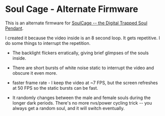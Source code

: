 # Soul Cage - Alternate Firmware

This is an alternate firmware for [SoulCage -- the Digital Trapped Soul Pendant](https://github.com/vishalsoniindia/SoulCage---The-Digital-Trapped-Soul-Pendant).

I created it because the video inside is an 8 second loop.  It gets repetitive.  I do some things to interrupt the repetition.

* The backlight flickers erratically, giving brief glimpses of the souls inside.

* There are short bursts of white noise static to interrupt the video and obscure it even more.



 - faster frame rate - I keep the video at ~7 FPS, but the screen refreshes at 50 FPS so the static bursts can be fast.

 - It randomly changes between the male and female souls during the longer dark periods.  There's no more nvs/power cycling trick -- you always get a random soul, and it will switch eventually.
